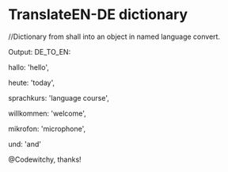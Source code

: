 # TranslateEN-DE dictionary

//Dictionary from shall into an object in named language convert.

Output: 
DE_TO_EN: 

  hallo: 'hello',
  
  heute: 'today',
  
  sprachkurs: 'language course',
  
  willkommen: 'welcome',
  
  mikrofon: 'microphone',
  
  und: 'and'


@Codewitchy, thanks!
